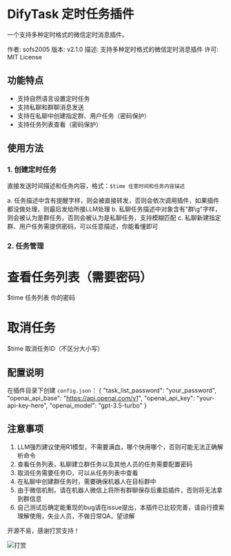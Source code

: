 # DifyTask 定时任务插件

一个支持多种定时格式的微信定时消息插件。

作者: sofs2005
版本: v2.1.0
描述: 支持多种定时格式的微信定时消息插件
许可: MIT License

## 功能特点
- 支持自然语言设置定时任务
- 支持私聊和群聊消息发送
- 支持在私聊中创建指定群、用户任务（密码保护）
- 支持任务列表查看（密码保护）

## 使用方法

### 1. 创建定时任务
直接发送时间描述和任务内容，格式：`$time 任意时间和任务内容描述`

a. 任务描述中含有提醒字样，则会被直接转发，否则会依次调用插件，如果插件都没做处理，则最后发给所接LLM处理
b. 私聊任务描述中对象含有"群\g"字样，则会被认为是群任务，否则会被认为是私聊任务，支持模糊匹配
c. 私聊新建指定群、用户任务需提供密码，可以任意描述，你能看懂即可

### 2. 任务管理
# 查看任务列表（需要密码）
$time 任务列表 你的密码

# 取消任务
$time 取消任务ID（不区分大小写）

## 配置说明
在插件目录下创建 `config.json`：
{
    "task_list_password": "your_password",
    "openai_api_base": "https://api.openai.com/v1",
    "openai_api_key": "your-api-key-here",
    "openai_model": "gpt-3.5-turbo"
}

## 注意事项
1. LLM强烈建议使用R1模型，不需要满血，哪个快用哪个，否则可能无法正确解析命令
2. 查看任务列表，私聊建立群任务以及其他人员的任务需要配置密码
3. 取消任务需要任务ID，可以从任务列表中查看
4. 在私聊中创建群任务时，需要确保机器人在目标群中
5. 由于微信机制，请在机器人微信上将所有群聊保存后重启插件，否则将无法拿到群信息
6. 自己测试后确定能重现的bug请在issue提出，本插件已比较完善，请自行摸索理解使用，失业人员，不做日常QA，望谅解

开源不易，感谢打赏支持！

![打赏](https://github.com/sofs2005/difytask/blob/main/img/wx.png?raw=true)
